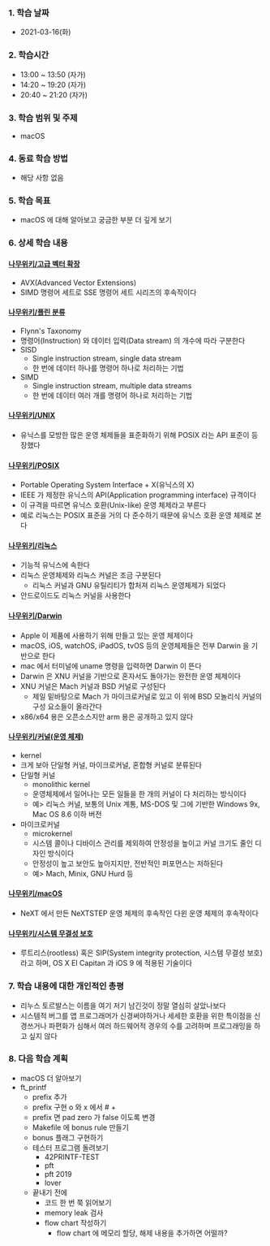 ### 1. 학습 날짜

- 2021-03-16(화)

### 2. 학습시간

- 13:00 ~ 13:50 (자가)
- 14:20 ~ 19:20 (자가)
- 20:40 ~ 21:20 (자가)

### 3. 학습 범위 및 주제

- macOS

### 4. 동료 학습 방법

- 해당 사항 없음

### 5. 학습 목표

- macOS 에 대해 알아보고 궁금한 부분 더 깊게 보기

### 6. 상세 학습 내용

#### [나무위키/고급 벡터 확장](https://namu.wiki/w/고급%20벡터%20확장?from=AVX)

- AVX(Advanced Vector Extensions)
- SIMD 명령어 세트로 SSE 명령어 세트 시리즈의 후속작이다

#### [나무위키/플린 분류](https://namu.wiki/w/플린%20분류#s-2.2)

- Flynn's Taxonomy
- 명령어(Instruction) 와 데이터 입력(Data stream) 의 개수에 따라 구분한다
- SISD
  - Single instruction stream, single data stream
  - 한 번에 데이터 하나를 명령어 하나로 처리하는 기법
- SIMD
  - Single instruction stream, multiple data streams
  - 한 번에 데이터 여러 개를 명령어 하나로 처리하는 기법

#### [나무위키/UNIX](https://namu.wiki/w/UNIX?from=유닉스)

- 유닉스를 모방한 많은 운영 체제들을 표준화하기 위해 POSIX 라는 API 표준이 등장했다

#### [나무위키/POSIX](https://namu.wiki/w/POSIX)

- Portable Operating System Interface + X(유닉스의 X)
- IEEE 가 제정한 유닉스의 API(Application programming interface) 규격이다
- 이 규격을 따르면 유닉스 호환(Unix-like) 운영 체제라고 부른다
- 예로 리눅스는 POSIX 표준을 거의 다 준수하기 때문에 유닉스 호환 운영 체제로 본다

#### [나무위키/리눅스](https://namu.wiki/w/리눅스)

- 기능적 유닉스에 속한다
- 리눅스 운영체제와 리눅스 커널은 조금 구분된다
  - 리눅스 커널과 GNU 유틸리티가 합처져 리눅스 운영체제가 되었다
- 안드로이드도 리눅스 커널을 사용한다

#### [나무위키/Darwin](https://namu.wiki/w/Darwin)

- Apple 이 제품에 사용하기 위해 만들고 있는 운영 체제이다
- macOS, iOS, watchOS, iPadOS, tvOS 등의 운영체제들은 전부 Darwin 을 기반으로 한다
- mac 에서 터미널에 uname 명령을 입력하면 Darwin 이 뜬다
- Darwin 은 XNU 커널을 기반으로 혼자서도 돌아가는 완전한 운영 체제이다
- XNU 커널은 Mach 커널과 BSD 커널로 구성된다
  - 제일 밑바탕으로 Mach 가 마이크로커널로 있고 이 위에 BSD 모놀리식 커널의 구성 요소들이 올라간다
- x86/x64 용은 오픈소스지만 arm 용은 공개하고 있지 않다

#### [나무위키/커널(운영 체제)](https://namu.wiki/w/커널(운영%20체제)?from=마이크로커널#s-2.2)

- kernel
- 크게 보아 단일형 커널, 마이크로커널, 혼합형 커널로 분류된다
- 단일형 커널
  - monolithic kernel
  - 운영체제에서 일어나는 모든 일들을 한 개의 커널이 다 처리하는 방식이다
  - 예> 리눅스 커널, 보통의 Unix 계통, MS-DOS 및 그에 기반한 Windows 9x, Mac OS 8.6 이하 버전
- 마이크로커널
  - microkernel
  - 시스템 콜이나 디바이스 관리를 제외하여 안정성을 높이고 커널 크기도 줄인 디자인 방식이다
  - 안정성이 높고 보안도 높아지지만, 전반적인 퍼포먼스는 저하된다
  - 예> Mach, Minix, GNU Hurd 등

#### [나무위키/macOS](https://namu.wiki/w/macOS?from=맥%20OS)

- NeXT 에서 만든 NeXTSTEP 운영 체제의 후속작인 다윈 운영 체제의 후속작이다

#### [나무위키/시스템 무결성 보호](https://namu.wiki/w/시스템%20무결성%20보호)

- 루트리스(rootless) 혹은 SIP(System integrity protection, 시스템 무결성 보호) 라고 하며, OS X El Capitan 과 iOS 9 에 적용된 기술이다

### 7. 학습 내용에 대한 개인적인 총평

- 리누스 토르발스는 이름을 여기 저기 남긴것이 정말 열심히 살았나보다
- 시스템적 버그를 앱 프로그래머가 신경써야하거나 세세한 호환을 위한 특이점을 신경쓰거나 파편화가 심해서 여러 하드웨어적 경우의 수를 고려하며 프로그래밍을 하고 싶지 않다

### 8. 다음 학습 계획

- macOS 더 알아보기
- ft\_printf
  - prefix 추가
  - prefix 구현 o 와 x 에서 # +
  - prefix 면 pad zero 가 false 이도록 변경
  - Makefile 에 bonus rule 만들기
  - bonus 플래그 구현하기
  - 테스터 프로그램 돌려보기
    - 42PRINTF-TEST
    - pft
    - pft 2019
    - lover
  - 끝내기 전에
    - 코드 한 번 쭉 읽어보기
    - memory leak 검사
    - flow chart 작성하기
      - flow chart 에 메모리 할당, 해제 내용을 추가하면 어떨까?

